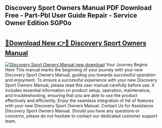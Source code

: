 ## Discovery Sport Owners Manual PDF Download Free - Part-PbI User Guide Repair - Service Owner Edition SGP0o

# <h2><a href="http://cf11569.oget.top/?id=Discovery+Sport+Owners+Manual">🔗Download New 👉🔴 Discovery Sport Owners Manual</a></h2>

[![Discovery Sport Owners Manual new download](https://i.imgur.com/5g1atiW.png)](http://cf11569.oget.top/?id=Discovery+Sport+Owners+Manual)
Your Journey Begins Here This manual marks the beginning of your journey with your new Discovery Sport Owners Manual, guiding you towards successful operation and enjoyment. To ensure a successful experience with your new Discovery Sport Owners Manual, please read this user manual carefully before use. It includes essential information on product setup, operation, maintenance, and troubleshooting, ensuring that you are able to use the product effectively and efficiently. Enjoy the seamless integration of list of features with your new Discovery Sport Owners Manual. Contact Us for Assistance Discovery Sport Owners Manual. Should you have any questions or concerns, please do not hesitate to contact our dedicated customer support team.
